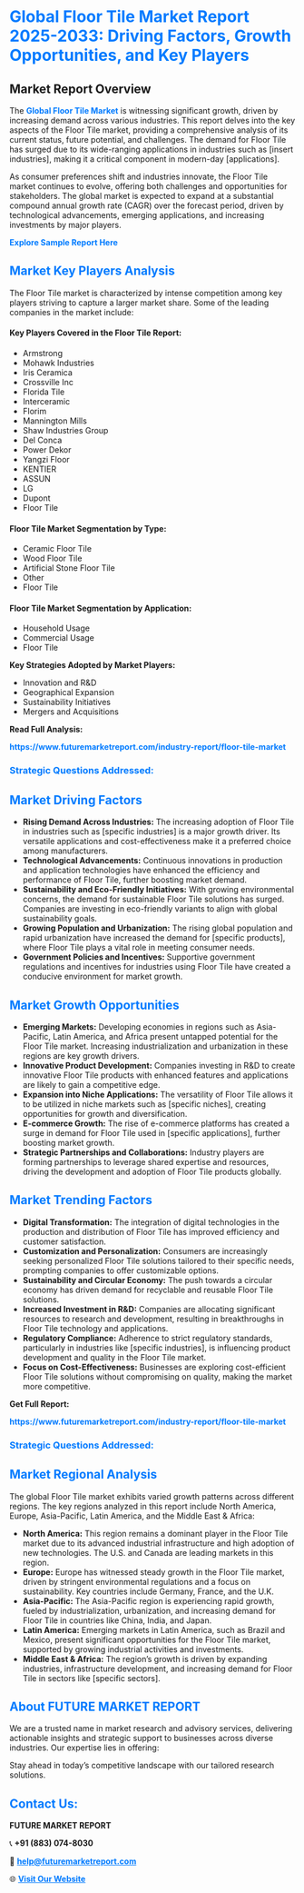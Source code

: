 <h1 style="color: #007BFF;">Global Floor Tile Market Report 2025-2033: Driving Factors, Growth Opportunities, and Key Players</h1>

<section id="overview">
<h2>Market Report Overview</h2>
<p>The <a href="https://www.futuremarketreport.com/industry-report/floor-tile-market" style="color: #007BFF; text-decoration: none;"><strong>Global Floor Tile Market</strong></a> is witnessing significant growth, driven by increasing demand across various industries. This report delves into the key aspects of the Floor Tile market, providing a comprehensive analysis of its current status, future potential, and challenges. The demand for Floor Tile has surged due to its wide-ranging applications in industries such as [insert industries], making it a critical component in modern-day [applications].</p>
<p>As consumer preferences shift and industries innovate, the Floor Tile market continues to evolve, offering both challenges and opportunities for stakeholders. The global market is expected to expand at a substantial compound annual growth rate (CAGR) over the forecast period, driven by technological advancements, emerging applications, and increasing investments by major players.</p>
</section>

<section id="overview">
<p><a href="https://www.futuremarketreport.com/request-sample/reportId=97724" style="color: #007BFF; text-decoration: none;"><strong>Explore Sample Report Here</strong></a></p>
</section>

<section id="key-players">
<h2 style="color: #007BFF;">Market Key Players Analysis</h2>
<p>The Floor Tile market is characterized by intense competition among key players striving to capture a larger market share. Some of the leading companies in the market include:</p>
<h4>Key Players Covered in the Floor Tile Report:</h4>
<ul><li>Armstrong</li><li>Mohawk Industries</li><li>Iris Ceramica</li><li>Crossville Inc</li><li>Florida Tile</li><li>Interceramic</li><li>Florim</li><li>Mannington Mills</li><li>Shaw Industries Group</li><li>Del Conca</li><li>Power Dekor</li><li>Yangzi Floor</li><li>KENTIER</li><li>ASSUN</li><li>LG</li><li>Dupont</li><li>Floor Tile</li></ul>
<h4>Floor Tile Market Segmentation by Type:</h4>
<ul><li>Ceramic Floor Tile</li><li>Wood Floor Tile</li><li>Artificial Stone Floor Tile</li><li>Other</li><li>Floor Tile</li></ul>

<h4>Floor Tile Market Segmentation by Application:</h4>
<ul><li>Household Usage</li><li>Commercial Usage</li><li>Floor Tile</li></ul>
<p><strong>Key Strategies Adopted by Market Players:</strong></p>
<ul>
<li>Innovation and R&D</li>
<li>Geographical Expansion</li>
<li>Sustainability Initiatives</li>
<li>Mergers and Acquisitions</li>
</ul>
</section>

<section>
<p><strong>Read Full Analysis: </strong></p><a href="https://www.futuremarketreport.com/industry-report/floor-tile-market" style="color: #007BFF; text-decoration: none;"><strong>https://www.futuremarketreport.com/industry-report/floor-tile-market</strong></a>
<h3 style="color: #007BFF;">Strategic Questions Addressed:</h3>
</section>

<section id="driving-factors">
<h2 style="color: #007BFF;">Market Driving Factors</h2>
<ul>
<li><strong>Rising Demand Across Industries:</strong> The increasing adoption of Floor Tile in industries such as [specific industries] is a major growth driver. Its versatile applications and cost-effectiveness make it a preferred choice among manufacturers.</li>
<li><strong>Technological Advancements:</strong> Continuous innovations in production and application technologies have enhanced the efficiency and performance of Floor Tile, further boosting market demand.</li>
<li><strong>Sustainability and Eco-Friendly Initiatives:</strong> With growing environmental concerns, the demand for sustainable Floor Tile solutions has surged. Companies are investing in eco-friendly variants to align with global sustainability goals.</li>
<li><strong>Growing Population and Urbanization:</strong> The rising global population and rapid urbanization have increased the demand for [specific products], where Floor Tile plays a vital role in meeting consumer needs.</li>
<li><strong>Government Policies and Incentives:</strong> Supportive government regulations and incentives for industries using Floor Tile have created a conducive environment for market growth.</li>
</ul>
</section>

<section id="growth-opportunities">
<h2 style="color: #007BFF;">Market Growth Opportunities</h2>
<ul>
<li><strong>Emerging Markets:</strong> Developing economies in regions such as Asia-Pacific, Latin America, and Africa present untapped potential for the Floor Tile market. Increasing industrialization and urbanization in these regions are key growth drivers.</li>
<li><strong>Innovative Product Development:</strong> Companies investing in R&D to create innovative Floor Tile products with enhanced features and applications are likely to gain a competitive edge.</li>
<li><strong>Expansion into Niche Applications:</strong> The versatility of Floor Tile allows it to be utilized in niche markets such as [specific niches], creating opportunities for growth and diversification.</li>
<li><strong>E-commerce Growth:</strong> The rise of e-commerce platforms has created a surge in demand for Floor Tile used in [specific applications], further boosting market growth.</li>
<li><strong>Strategic Partnerships and Collaborations:</strong> Industry players are forming partnerships to leverage shared expertise and resources, driving the development and adoption of Floor Tile products globally.</li>
</ul>
</section>

<section id="trending-factors">
<h2 style="color: #007BFF;">Market Trending Factors</h2>
<ul>
<li><strong>Digital Transformation:</strong> The integration of digital technologies in the production and distribution of Floor Tile has improved efficiency and customer satisfaction.</li>
<li><strong>Customization and Personalization:</strong> Consumers are increasingly seeking personalized Floor Tile solutions tailored to their specific needs, prompting companies to offer customizable options.</li>
<li><strong>Sustainability and Circular Economy:</strong> The push towards a circular economy has driven demand for recyclable and reusable Floor Tile solutions.</li>
<li><strong>Increased Investment in R&D:</strong> Companies are allocating significant resources to research and development, resulting in breakthroughs in Floor Tile technology and applications.</li>
<li><strong>Regulatory Compliance:</strong> Adherence to strict regulatory standards, particularly in industries like [specific industries], is influencing product development and quality in the Floor Tile market.</li>
<li><strong>Focus on Cost-Effectiveness:</strong> Businesses are exploring cost-efficient Floor Tile solutions without compromising on quality, making the market more competitive.</li>
</ul>
</section>

<section>
<p><strong>Get Full Report: </strong></p><a href="https://www.futuremarketreport.com/industry-report/floor-tile-market" style="color: #007BFF; text-decoration: none;"><strong>https://www.futuremarketreport.com/industry-report/floor-tile-market</strong></a>
<h3 style="color: #007BFF;">Strategic Questions Addressed:</h3>
</section>


<section id="regional-analysis">
<h2 style="color: #007BFF;">Market Regional Analysis</h2>
<p>The global Floor Tile market exhibits varied growth patterns across different regions. The key regions analyzed in this report include North America, Europe, Asia-Pacific, Latin America, and the Middle East & Africa:</p>
<ul>
<li><strong>North America:</strong> This region remains a dominant player in the Floor Tile market due to its advanced industrial infrastructure and high adoption of new technologies. The U.S. and Canada are leading markets in this region.</li>
<li><strong>Europe:</strong> Europe has witnessed steady growth in the Floor Tile market, driven by stringent environmental regulations and a focus on sustainability. Key countries include Germany, France, and the U.K.</li>
<li><strong>Asia-Pacific:</strong> The Asia-Pacific region is experiencing rapid growth, fueled by industrialization, urbanization, and increasing demand for Floor Tile in countries like China, India, and Japan.</li>
<li><strong>Latin America:</strong> Emerging markets in Latin America, such as Brazil and Mexico, present significant opportunities for the Floor Tile market, supported by growing industrial activities and investments.</li>
<li><strong>Middle East & Africa:</strong> The region’s growth is driven by expanding industries, infrastructure development, and increasing demand for Floor Tile in sectors like [specific sectors].</li>
</ul>
</section>

<footer>
<h2 style="color: #007BFF;">About FUTURE MARKET REPORT</h2>
<p>We are a trusted name in market research and advisory services, delivering actionable insights and strategic support to businesses across diverse industries. Our expertise lies in offering:</p>

<p>Stay ahead in today’s competitive landscape with our tailored research solutions.</p>

<h2 style="color: #007BFF;">Contact Us:</h2>
<p><strong>FUTURE MARKET REPORT</strong></p>
<p>📞 <strong>+91 (883) 074-8030</strong></p>
<p>📧 <strong><a href="mailto:help@futuremarketreport.com" style="color: #007BFF;">help@futuremarketreport.com</a></strong></p>
<p>🌐 <strong><a href="https://www.futuremarketreport.com/" style="color: #007BFF;">Visit Our Website</a></strong></p>
</footer>